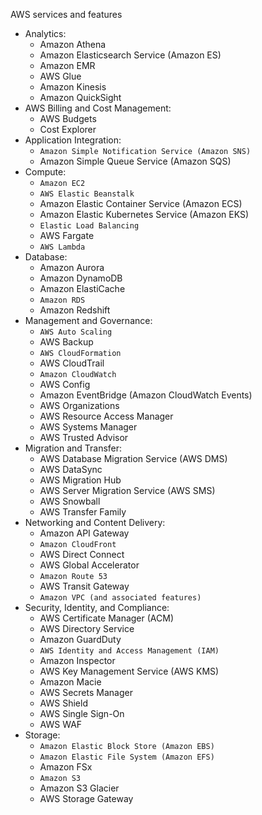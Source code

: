 AWS services and features
- Analytics:
    - Amazon Athena
    - Amazon Elasticsearch Service (Amazon ES)
    - Amazon EMR
    - AWS Glue
    - Amazon Kinesis
    - Amazon QuickSight
- AWS Billing and Cost Management:
    - AWS Budgets
    - Cost Explorer
- Application Integration:
    - `Amazon Simple Notification Service (Amazon SNS)`
    - Amazon Simple Queue Service (Amazon SQS)
- Compute:
    - `Amazon EC2`
    - `AWS Elastic Beanstalk`
    - Amazon Elastic Container Service (Amazon ECS)
    - Amazon Elastic Kubernetes Service (Amazon EKS)
    - `Elastic Load Balancing`
    - AWS Fargate
    - `AWS Lambda`
- Database:
    - Amazon Aurora
    - Amazon DynamoDB
    - Amazon ElastiCache
    - `Amazon RDS`
    - Amazon Redshift
- Management and Governance:
    - `AWS Auto Scaling`
    - AWS Backup
    - `AWS CloudFormation`
    - AWS CloudTrail
    - `Amazon CloudWatch`
    - AWS Config
    - Amazon EventBridge (Amazon CloudWatch Events)
    - AWS Organizations
    - AWS Resource Access Manager
    - AWS Systems Manager
    - AWS Trusted Advisor
- Migration and Transfer:
    - AWS Database Migration Service (AWS DMS)
    - AWS DataSync
    - AWS Migration Hub
    - AWS Server Migration Service (AWS SMS)
    - AWS Snowball
    - AWS Transfer Family
- Networking and Content Delivery:
    - Amazon API Gateway
    - `Amazon CloudFront`
    - AWS Direct Connect
    - AWS Global Accelerator
    - `Amazon Route 53`
    - AWS Transit Gateway
    - `Amazon VPC (and associated features)`
- Security, Identity, and Compliance:
    - AWS Certificate Manager (ACM)
    - AWS Directory Service
    - Amazon GuardDuty
    - `AWS Identity and Access Management (IAM)`
    - Amazon Inspector
    - AWS Key Management Service (AWS KMS)
    - Amazon Macie
    - AWS Secrets Manager
    - AWS Shield
    - AWS Single Sign-On
    - AWS WAF
- Storage:
    - `Amazon Elastic Block Store (Amazon EBS)`
    - `Amazon Elastic File System (Amazon EFS)`
    - Amazon FSx
    - `Amazon S3`
    - Amazon S3 Glacier
    - AWS Storage Gateway